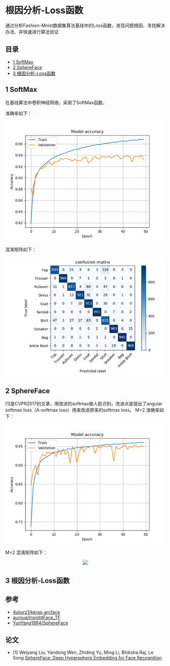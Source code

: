 # 根因分析-Loss函数

通过分析Fashion-Mnist数据集算法基线中的Loss函数，发现问题根因、寻找解决办法、并快速进行算法验证

## 目录
- [1 SoftMax](https://github.com/DenseAI/deep-learning-and-fashion-mnist#1-数据集基线)
- [2 SphereFace](https://github.com/DenseAI/deep-learning-and-fashion-mnist#1-数据集基线)
- [3 根因分析-Loss函数](https://github.com/DenseAI/deep-learning-and-fashion-mnist#1-数据集基线)

## 1 SoftMax
在基线算法中卷积神经网络，采用了SoftMax函数，

准确率如下：
<p align="center">
  <img width="640" src="/loss/softmax/images/softmax_acc.png" "softmax_acc">
</p>
混淆矩阵如下：
<p align="center">
  <img width="640" src="/loss/softmax/images/softmax_confusion_matrix.png" "softmax_acc">
</p>



## 2 SphereFace
[1]是CVPR2017的文章，用改进的softmax做人脸识别，改进点是提出了angular softmax loss（A-softmax loss）用来改进原来的softmax loss。
M=2 准确率如下：
<p align="center">
  <img width="640" src="/loss/arcface/images/sphere_acc_2.png" "a-softmax_acc">
</p>
M=2 混淆矩阵如下：
<p align="center">
  <img width="640" src="/loss/softmax/images/sphere_confusion_matrix_2.png" "a-softmax_acc">
</p>


## 3 根因分析-Loss函数


## 参考

- [4uiiurz1/keras-arcface ](https://github.com/4uiiurz1/keras-arcface)
- [auroua/InsightFace_TF ](https://github.com/auroua/InsightFace_TF)
- [YunYang1994/SphereFace](https://github.com/YunYang1994/SphereFace)



## 论文
- [1] Weiyang Liu, Yandong Wen, Zhiding Yu, Ming Li, Bhiksha Raj, Le Song [SphereFace: Deep Hypersphere Embedding for Face Recognition](https://arxiv.org/abs/1704.08063) 